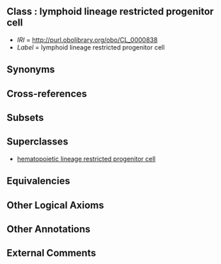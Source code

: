 
## Class : lymphoid lineage restricted progenitor cell

 * *IRI* = http://purl.obolibrary.org/obo/CL_0000838
 * *Label* = lymphoid lineage restricted progenitor cell

## Synonyms


## Cross-references


## Subsets


## Superclasses

 * [hematopoietic lineage restricted progenitor cell](../../CL/31/CL_0002031.md)

## Equivalencies


## Other Logical Axioms


## Other Annotations


## External Comments

